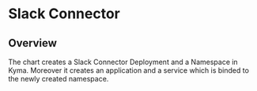 # Slack Connector <!-- omit in toc -->

## Overview

The chart creates a Slack Connector Deployment and a Namespace in Kyma.
Moreover it creates an application and a service which is binded to the newly created namespace.
